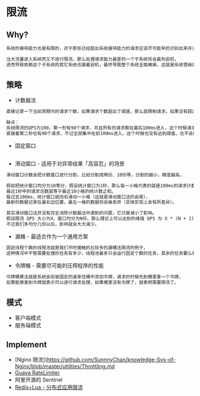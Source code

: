 # 限流
## Why?
```md
系统的接待能力也是有限的，对于那些已经超出系统接待能力的请求应该尽可能早的识别出来并让其等待或拒绝这些请求。
```
```md
当大流量进入系统而又不进行限流，那么处理请求能力最差的一个子系统将会最先宕机，
进而导致依赖这个子系统的其它系统也跟着宕机，最终导致整个系统全面瘫痪，这就是系统雪崩效应。
```
## 策略
* 计数器法
```md
直接记录一下当前周期内的请求个数，如果请求个数超出了阈值，那么就限制请求，如果没有超出，就放行。
```
```md
缺点：
系统限流的QPS为100，第一秒有90个请求，并且所有的请求都在最后100ms进入，这个时候请求没有达到阈值，是不会限流的。
紧接着第二秒也有90个请求，不过全部集中在前100ms进入，这个时候也没有达到阈值，也不会限流。
```
* 固定窗口
```md

```
* 滑动窗口 - 适用于对异常结果「高容忍」的场景
```md
滑动窗口计数会把计数窗口进行分割，比如分割成两份、10份等，分割的越小，精度越高。
```
```md
假如把统计窗口均分为10等分，假设统计窗口为1秒，那么每一小格代表的就是100ms的请求计数，
最近1秒中的请求总数就等于最近10小格的统计数之和。
每过去100ms，统计窗口就向右滑动一小格（这就是滑动窗口法的由来），
最新的数据记录在最右边位置，最左一格的数据将会被丢弃（具体实现上会有所差异）。
```
```md
其实滑动窗口法并没有完全消除计数器法中遇到的问题，它只是减小了影响。
假设限流 QPS 大小为X，窗口均分为N份，那么理论上可以达到的峰值 QPS 为 X * (N + 1) / N，它显然是大于X的。
不过我们多均分几份以后，影响就会大大减少。
```
* 漏桶 - 最适合作为一个通用方案
```md
固定线程个数的线程池就是我们平时接触的比较多的漏桶法限流的例子，
这种情况中不管需要处理的任务有多少，线程池最多只会运行固定个数的任务，其余的任务要么被拒绝要么等待。
```
* 令牌桶 - 需要尽可能的压榨程序的性能
```md
令牌桶算法就是系统会安装固定的速率往桶中添加令牌，请求的时候先到桶里拿一个令牌，
如果能够拿到令牌就表示可以进行请求处理，如果桶里没有令牌了，就表明需要限流了。
```
## 模式
* 客户端模式
* 服务端模式

## Implement
* [Nginx 限流](https://github.com/SunnnyChan/knowledge-Sys-of-Nginx/blob/master/utilities/Throttling.md
* [Guava RateLimiter](https://github.com/SunnnyChan/sc.drill-code/blob/master/java/java-lib/Guava/RateLimiter.md)
* 阿里开源的 Sentinel
* [Redis+Lua - 分布式应用限流](https://www.toutiao.com/i6684055284526088717/)
